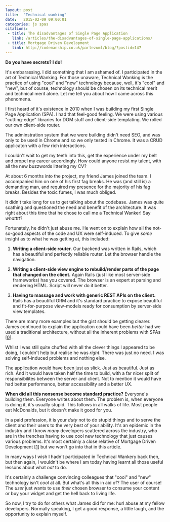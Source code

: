 ```yaml
---
layout: post
title:  "Technical wanking"
date:   2015-02-09 09:00:01
categories: js spas
citations:
 - title: The disadvantages of Single Page Application
   link: /articles/the-disadvantages-of-single-page-applications/
 - title: Mortgage Driven Development
   link: http://codemanship.co.uk/parlezuml/blog/?postid=147
---
```


**Do you have secrets? I do!**

It's embarassing. I did something that I am ashamed of. I participated in the art of Technical Wanking. For those unaware, Technical Wanking is the practice of using "cool" and "new" technology because, well, it's "cool" and "new", but of course, technology should be chosen on its technical merit and technical merit alone. Let me tell you about how I came across this phenomena.

I first heard of it's existence in 2010 when I was building my first Single Page Application (SPA). I had that feel-good feeling. We were using various "cutting-edge" libraries for DOM stuff and client-side templating. We rolled our own client-side router.

The adminstration system that we were building didn't need SEO, and was only to be used in Chrome and so we only tested in Chrome. It was a CRUD applicaton with a few rich interactions.

I couldn't wait to get my teeth into this, get the experience under my belt and propel my career accordingly. How could anyone resist my talent, with all the new buzzwords littering my CV?

At about 6 months into the project, my friend James joined the team. I accompanied him on one of his first fag breaks. He was (and still is) a demanding man, and required my presence for the majority of his fag breaks. Besides the toxic fumes, I was much obliged.

It didn't take long for us to get talking about the codebase. James was quite scathing and questioned the need and benefit of the architecture. It was right about this time that he chose to call me a Technical Wanker! Say *whatttt*?

Fortunately, he didn't just abuse me. He went on to explain how all the not-so-good aspects of the code and UX were self-induced. To give *some* insight as to what he was getting at, this included:

1. **Writing a client-side router.** Our backend was written in Rails, which has a beautiful and perfectly reliable router. Let the browser handle the navigation.

2. **Writing a client-side view engine to rebuild/render parts of the page that changed on the client.** Again Rails (just like most server-side frameworks) has you covered. The browser is an expert at parsing and rendering HTML. Script will never do it better.

3. **Having to massage and work with generic REST APIs on the client.** Rails has a beautiful ORM and it's standard practice to expose beautiful and fit-for-purpose view-models ready for consumption by server-side view templates.

There are many more examples but the gist should be getting clearer. James continued to explain the application could have been *better* had we used a traditional architecture, without all the inherent problems with SPAs [[0](#ref0)].

Whilst I was still quite chuffed with all the clever things I appeared to be doing, I couldn't help but realise he was *right*. There was just no need. I was solving self-induced problems and nothing else.

The application would have been just as slick. Just as beautiful. Just as rich. And it would have taken half the time to build, with a far nicer split of responsibilites between the server and client. Not to mention it would have had better performance, better accessibility and a better UX.

**When did all this nonsense become standard practice?** Everyone's building them. Everyone writes about them. The problem is, when everyone is doing it, it's usually stupid. This follows in all walks of life. Most people eat McDonalds, but it doesn't make it good for you.

In a paid profession, it is your *duty* not to do stupid things and to serve the client and their users to the very best of your ability. It's an epidemic in the industry and I know *many* developers scattered across the industry, who are in the trenches having to use cool new technology that just causes various problems. It's most certainly a close relative of Mortgage Driven Development [[1](#ref1)] but we won't go into that in this article.

In many ways I wish I hadn't participated in Technical Wankery back then, but then again, I wouldn't be where I am today having learnt all those useful lessons about what *not* to do.

It's certainly a challenge convincing colleagues that "cool" and "new" technology isn't *cool* at all. But what's all this in aid of? The user of course! The *user* just wants to use *their* chosen browser to consume your content or buy your widget and get the hell back to living life.

So now, I try to do for others what James did for me: hurl abuse at my fellow developers. Normally speaking, I get a good response, a little laugh, and the opportunity to explain myself.